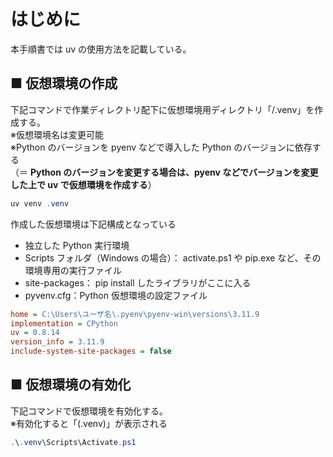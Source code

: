# はじめに

本手順書では uv の使用方法を記載している。

## ■ 仮想環境の作成

下記コマンドで作業ディレクトリ配下に仮想環境用ディレクトリ「/.venv」を作成する。  
※仮想環境名は変更可能  
※Python のバージョンを pyenv などで導入した Python のバージョンに依存する  
（＝ **Python のバージョンを変更する場合は、pyenv などでバージョンを変更した上で uv で仮想環境を作成する**）

```powershell
uv venv .venv
```

作成した仮想環境は下記構成となっている

- 独立した Python 実行環境
- Scripts フォルダ（Windows の場合）： activate.ps1 や pip.exe など、その環境専用の実行ファイル
- site-packages： pip install したライブラリがここに入る
- pyvenv.cfg：Python 仮想環境の設定ファイル

```ini:pyvenv.cfg
home = C:\Users\ユーザ名\.pyenv\pyenv-win\versions\3.11.9
implementation = CPython
uv = 0.8.14
version_info = 3.11.9
include-system-site-packages = false
```

## ■ 仮想環境の有効化

下記コマンドで仮想環境を有効化する。  
※有効化すると「(.venv)」が表示される

```powershell
.\.venv\Scripts\Activate.ps1
```
